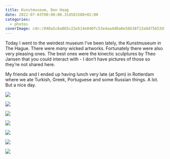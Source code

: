 ```yaml
---
title: Kunstmuseum, Den Haag
date: 2022-07-03T00:00:00.314581588+02:00
categories:
  - photos
coverImage: cdn:/040a5c6a8b5c22e514e040fc53e4aa4d0a0e58638f13a9d75653d1e7ad04413f
---
```


<style>
.grid-zcdvmaterr {
  grid-template-areas:
    "a a"
    "b c"
    "d e"
    "f g";
}

.grid-zcdvmaterr> *:nth-child(1) { grid-area: a; }
.grid-zcdvmaterr> *:nth-child(2) { grid-area: b; }
.grid-zcdvmaterr> *:nth-child(3) { grid-area: c; }
.grid-zcdvmaterr> *:nth-child(4) { grid-area: d; }
.grid-zcdvmaterr> *:nth-child(5) { grid-area: e; }
.grid-zcdvmaterr> *:nth-child(6) { grid-area: f; }
.grid-zcdvmaterr> *:nth-child(7) { grid-area: g; }
</style>

Today I went to the weirdest museum I’ve been lately, the Kunstmuseum in The Hague. There were _many_ wicked artworks. Fortunately there were also very pleasing ones. The best ones were the kinectic sculptures by Theo Jansen that you could interact with - I don’t have pictures of those so they’re not shared here.

My friends and I ended up having lunch very late (at 5pm) in Rotterdam where we ate Turkish, Greek, Portuguese and some Russian things. A lot. But a nice day.

<div class="fw grid-zcdvmaterr fg">

![](cdn:/040a5c6a8b5c22e514e040fc53e4aa4d0a0e58638f13a9d75653d1e7ad04413f)

![](cdn:/a8b92845c03156e528617a7d8190942c107a1d16850c4b14444cc29e985d6db5)

![](cdn:/228a1f9c571d91f44a9979c985c8d9e3cbc04032d2dd465d3bdae3c2226cd30b)

![](cdn:/bea47dd162a4a41bd56601082d2bf3c6cbedf715a53a57eba921e12ba323cfec)

![](cdn:/a0ab5328e22bc3f7790b19ef3bcda6b0b6978ce28b119685950937efc51bb23d)

![](cdn:/545da3aa0e3924fab30aec3d3f3e4084ca918e6d205b684120638988aa3c6838)

![](cdn:/d128d31af006ea5b53b8504f26d25ad426c704cede4a81c955aca7b6fe5f01be)

</div>

